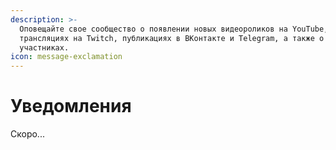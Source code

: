 ```yaml
---
description: >-
  Оповещайте свое сообщество о появлении новых видеороликов на YouTube,
  трансляциях на Twitch, публикациях в ВКонтакте и Telegram, а также о новых
  участниках.
icon: message-exclamation
---
```


# Уведомления

Скоро...
